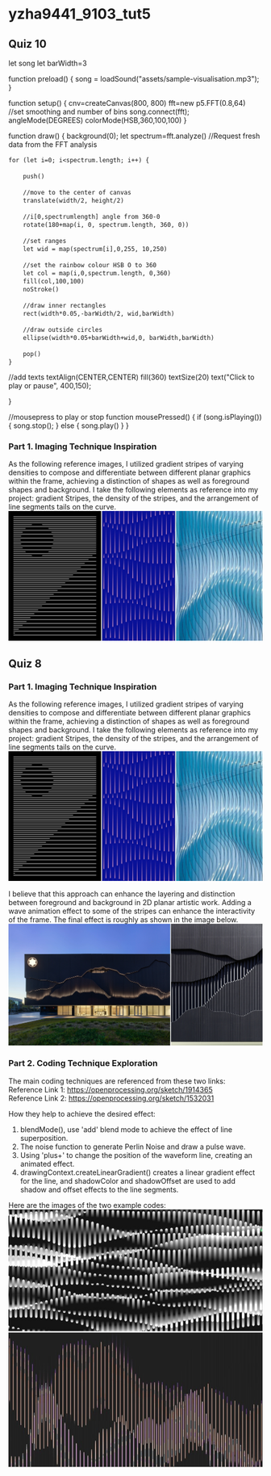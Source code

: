 # yzha9441_9103_tut5


## Quiz 10
let song
let barWidth=3

function preload() {
    song = loadSound("assets/sample-visualisation.mp3");
}

function setup() {
    cnv=createCanvas(800, 800) 
    fft=new p5.FFT(0.8,64) //set smoothing and number of bins
    song.connect(fft);
    angleMode(DEGREES)
    colorMode(HSB,360,100,100)
}

function draw() {
    background(0);
    let spectrum=fft.analyze()   //Request fresh data from the FFT analysis


    for (let i=0; i<spectrum.length; i++) {

        push()

        //move to the center of canvas
        translate(width/2, height/2)

        //i[0,spectrumlength] angle from 360-0
        rotate(180+map(i, 0, spectrum.length, 360, 0))

        //set ranges
        let wid = map(spectrum[i],0,255, 10,250) 
       
        //set the rainbow colour HSB O to 360
        let col = map(i,0,spectrum.length, 0,360) 
        fill(col,100,100)
        noStroke()

        //draw inner rectangles
        rect(width*0.05,-barWidth/2, wid,barWidth)

        //draw outside circles
        ellipse(width*0.05+barWidth+wid,0, barWidth,barWidth)
       
        pop()
    }


  //add texts
    textAlign(CENTER,CENTER)
    fill(360)
    textSize(20)
    text("Click to play or pause", 400,150);

}

//mousepress to play or stop
function mousePressed() {
    if (song.isPlaying()) {
        song.stop();
    } else {
        song.play()
    }
}

### **Part 1. Imaging Technique Inspiration**
As the following reference images, I utilized gradient stripes of varying densities to compose and differentiate between different planar graphics within the frame, achieving a distinction of shapes as well as foreground shapes and background. I take the following elements as reference into my project: gradient Stripes, the density of the stripes, and the arrangement of line segments tails on the curve.
![Reference images 2 ](/assets/refima1.jpg "refima1")
## Quiz 8

### **Part 1. Imaging Technique Inspiration**
As the following reference images, I utilized gradient stripes of varying densities to compose and differentiate between different planar graphics within the frame, achieving a distinction of shapes as well as foreground shapes and background. I take the following elements as reference into my project: gradient Stripes, the density of the stripes, and the arrangement of line segments tails on the curve.
![Reference images 2 ](/assets/refima1.jpg "refima1")

I believe that this approach can enhance the layering and distinction between foreground and background in 2D planar artistic work. Adding a wave animation effect to some of the stripes can enhance the interactivity of the frame. The final effect is roughly as shown in the image below.
![Reference images 2 ](/assets/refima2.jpg "refima2")


### **Part 2. Coding Technique Exploration**
The main coding techniques are referenced from these two links: \
Reference Link 1: https://openprocessing.org/sketch/1914365 \
Reference Link 2: https://openprocessing.org/sketch/1532031  

How they help to achieve the desired effect:
1.	blendMode(), use 'add' blend mode to achieve the effect of line superposition.
2.	The noise function to generate Perlin Noise and draw a pulse wave.
3.	Using 'plus+' to change the position of the waveform line, creating an animated effect.
4.	drawingContext.createLinearGradient() creates a linear gradient effect for the line, and shadowColor and shadowOffset are used to add shadow and offset effects to the line segments.  

Here are the images of the two example codes:\
![Reference images 2 ](/assets/code1.jpg "code1")\
![Reference images 2 ](/assets/code2.jpg "code2")